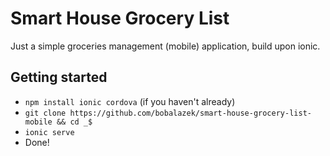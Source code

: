 # Smart House Grocery List
Just a simple groceries management (mobile) application, build upon ionic.

## Getting started
* `npm install ionic cordova` (if you haven't already)
* `git clone https://github.com/bobalazek/smart-house-grocery-list-mobile && cd _$`
* `ionic serve`
* Done!
